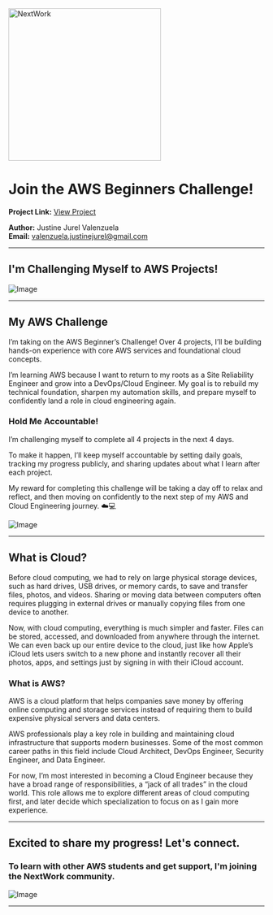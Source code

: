 <img src="https://cdn.prod.website-files.com/677c400686e724409a5a7409/6790ad949cf622dc8dcd9fe4_nextwork-logo-leather.svg" alt="NextWork" width="300" />

# Join the AWS Beginners Challenge!

**Project Link:** [View Project](http://learn.nextwork.org/projects/aws-beginners-challenge)

**Author:** Justine Jurel Valenzuela  
**Email:** valenzuela.justinejurel@gmail.com

---

## I'm Challenging Myself to AWS Projects!

![Image](http://learn.nextwork.org/sparkling_silver_zealous_persimmon/uploads/aws-beginners-challenge_ba6d42ae)

---

## My AWS Challenge

I’m taking on the AWS Beginner’s Challenge!
Over 4 projects, I’ll be building hands-on experience with core AWS services and foundational cloud concepts.

I’m learning AWS because I want to return to my roots as a Site Reliability Engineer and grow into a DevOps/Cloud Engineer. My goal is to rebuild my technical foundation, sharpen my automation skills, and prepare myself to confidently land a role in cloud engineering again.

### Hold Me Accountable!

I’m challenging myself to complete all 4 projects in the next 4 days.

To make it happen, I’ll keep myself accountable by setting daily goals, tracking my progress publicly, and sharing updates about what I learn after each project.

My reward for completing this challenge will be taking a day off to relax and reflect, and then moving on confidently to the next step of my AWS and Cloud Engineering journey. ☁️💻

![Image](http://learn.nextwork.org/sparkling_silver_zealous_persimmon/uploads/aws-beginners-challenge_2345sthr)

---

## What is Cloud?

Before cloud computing, we had to rely on large physical storage devices, such as hard drives, USB drives, or memory cards, to save and transfer files, photos, and videos. Sharing or moving data between computers often requires plugging in external drives or manually copying files from one device to another.

Now, with cloud computing, everything is much simpler and faster. Files can be stored, accessed, and downloaded from anywhere through the internet. We can even back up our entire device to the cloud, just like how Apple’s iCloud lets users switch to a new phone and instantly recover all their photos, apps, and settings just by signing in with their iCloud account.

### What is AWS?

AWS is a cloud platform that helps companies save money by offering online computing and storage services instead of requiring them to build expensive physical servers and data centers.

AWS professionals play a key role in building and maintaining cloud infrastructure that supports modern businesses. Some of the most common career paths in this field include Cloud Architect, DevOps Engineer, Security Engineer, and Data Engineer.

For now, I’m most interested in becoming a Cloud Engineer because they have a broad range of responsibilities, a “jack of all trades” in the cloud world. This role allows me to explore different areas of cloud computing first, and later decide which specialization to focus on as I gain more experience.

---

## Excited to share my progress! Let's connect.

### To learn with other AWS students and get support, I'm joining the NextWork community.

![Image](http://learn.nextwork.org/sparkling_silver_zealous_persimmon/uploads/aws-beginners-challenge_ba6d42ae)

---
